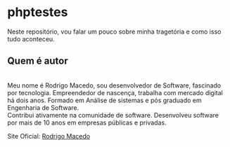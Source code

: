 # phptestes

Neste repositório, vou falar um pouco sobre minha tragetória e como isso tudo aconteceu. 

<h2>Quem é autor</h2>
<br />
Meu nome é Rodrigo Macedo, sou desenvolvedor de Software, fascinado por tecnologia. Empreendedor de nascença, trabalha com mercado digital há dois anos. Formado em Análise de sistemas e pós graduado em Engenharia de Software.
<br />
Contribui ativamente na comunidade de software. Desenvolveu software por mais de 10 anos em empresas públicas e privadas. 



Site Oficial: <a href="httsp://rodrigomacedo.com.br">Rodrigo Macedo</a>
